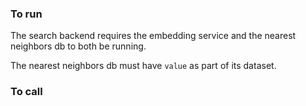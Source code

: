 
### To run

The search backend requires the embedding service and the nearest neighbors db to both
be running.

The nearest neighbors db must have `value` as part of its dataset.

### To call
